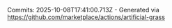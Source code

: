 Commits: 2025-10-08T17:41:00.713Z - Generated via https://github.com/marketplace/actions/artificial-grass
<br>
